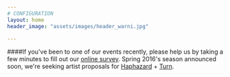 ```yaml
---
# CONFIGURATION
layout: home
header_image: "assets/images/header_warni.jpg"

---
```

####If you've been to one of our events recently, please help us by taking a few minutes to fill out our <a href="http://research.audiencesurveys.org/s.asp?k=144976563660" target="_blank">online survey</a>. Spring 2016's season announced soon, we're seeking artist proposals for [Haphazard](/hab/haphazard) + [Turn](/hab/turn).
